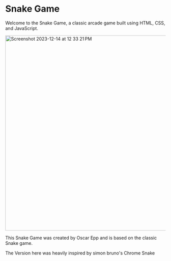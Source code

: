 # Snake Game

Welcome to the Snake Game, a classic arcade game built using HTML, CSS, and JavaScript.

<img width="615" alt="Screenshot 2023-12-14 at 12 33 21 PM" src="https://github.com/BigO96/Snake-Game/assets/119652776/d4c4073f-58f3-45a7-94a8-3994ff336739">



This Snake Game was created by Oscar Epp and is based on the classic Snake game.

The Version here was heavily inspired by simon bruno's Chrome Snake
